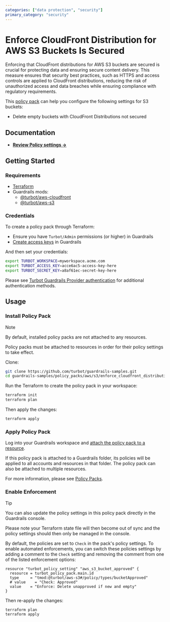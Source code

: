 ```yaml
---
categories: ["data protection", "security"]
primary_category: "security"
---
```


# Enforce CloudFront Distribution for AWS S3 Buckets Is Secured

Enforcing that CloudFront distributions for AWS S3 buckets are secured is crucial for protecting data and ensuring secure content delivery. This measure ensures that security best practices, such as HTTPS and access controls are applied to CloudFront distributions, reducing the risk of unauthorized access and data breaches while ensuring compliance with regulatory requirements.

This [policy pack](https://turbot.com/guardrails/docs/concepts/policy-packs) can help you configure the following settings for S3 buckets:

- Delete empty buckets with CloudFront Distributions not secured

## Documentation

- **[Review Policy settings →](https://hub.guardrails.turbot.com/policy-packs/aws_s3_enforce_cloudfront_distribution_for_buckets_is_secured/settings)**

## Getting Started

### Requirements

- [Terraform](https://developer.hashicorp.com/terraform/install)
- Guardrails mods:
  - [@turbot/aws-cloudfront](https://hub.guardrails.turbot.com/mods/aws/mods/aws-cloudfront)
  - [@turbot/aws-s3](https://hub.guardrails.turbot.com/mods/aws/mods/aws-s3)

### Credentials

To create a policy pack through Terraform:

- Ensure you have `Turbot/Admin` permissions (or higher) in Guardrails
- [Create access keys](https://turbot.com/guardrails/docs/guides/iam/access-keys#generate-a-new-guardrails-api-access-key) in Guardrails

And then set your credentials:

```sh
export TURBOT_WORKSPACE=myworkspace.acme.com
export TURBOT_ACCESS_KEY=acce6ac5-access-key-here
export TURBOT_SECRET_KEY=a8af61ec-secret-key-here
```

Please see [Turbot Guardrails Provider authentication](https://registry.terraform.io/providers/turbot/turbot/latest/docs#authentication) for additional authentication methods.

## Usage

### Install Policy Pack

> [!NOTE]
> By default, installed policy packs are not attached to any resources.
>
> Policy packs must be attached to resources in order for their policy settings to take effect.

Clone:

```sh
git clone https://github.com/turbot/guardrails-samples.git
cd guardrails-samples/policy_packs/aws/s3/enforce_cloudfront_distribution_for_buckets_is_secured
```

Run the Terraform to create the policy pack in your workspace:

```sh
terraform init
terraform plan
```

Then apply the changes:

```sh
terraform apply
```

### Apply Policy Pack

Log into your Guardrails workspace and [attach the policy pack to a resource](https://turbot.com/guardrails/docs/guides/policy-packs#attach-a-policy-pack-to-a-resource).

If this policy pack is attached to a Guardrails folder, its policies will be applied to all accounts and resources in that folder. The policy pack can also be attached to multiple resources.

For more information, please see [Policy Packs](https://turbot.com/guardrails/docs/concepts/policy-packs).

### Enable Enforcement

> [!TIP]
> You can also update the policy settings in this policy pack directly in the Guardrails console.
>
> Please note your Terraform state file will then become out of sync and the policy settings should then only be managed in the console.

By default, the policies are set to `Check` in the pack's policy settings. To enable automated enforcements, you can switch these policies settings by adding a comment to the `Check` setting and removing the comment from one of the listed enforcement options:

```hcl
resource "turbot_policy_setting" "aws_s3_bucket_approved" {
  resource = turbot_policy_pack.main.id
  type     = "tmod:@turbot/aws-s3#/policy/types/bucketApproved"
  # value    = "Check: Approved"
  value    = "Enforce: Delete unapproved if new and empty"
}
```

Then re-apply the changes:

```sh
terraform plan
terraform apply
```
